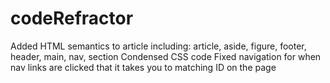 # codeRefractor
Added HTML semantics to article including: article, aside, figure, footer, header, main, nav, section
Condensed CSS code
Fixed navigation for when nav links are clicked that it takes you to matching ID on the page